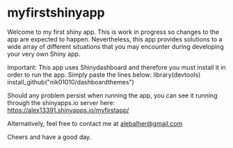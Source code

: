 # myfirstshinyapp
Welcome to my first shiny app. This is work in progress so changes to the app are expected to happen. Nevertheless, this app provides solutions to a wide array of different situations that you may encounter during developing your very own Shiny app.  

Important:
This app uses Shinydashboard and therefore you must install it in order to run the app. Simply paste the lines below:
library(devtools)
install_github("nik01010/dashboardthemes")

Should any problem persist when running the app, you can see it running through the shinyapps.io server here:
https://alex13391.shinyapps.io/myfirstapp/

Alternatively, feel free to contact me at alebalher@gmail.com

Cheers and have a good day.
